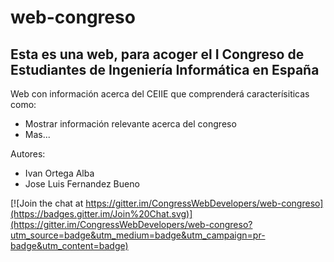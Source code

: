 # web-congreso
## Esta es una web, para acoger el I Congreso de Estudiantes de Ingeniería Informática en España
Web con información acerca del CEIIE que comprenderá caracterísiticas como:
 * Mostrar información relevante acerca del congreso
 * Mas...

Autores: 
 * Ivan Ortega Alba
 * Jose Luis Fernandez Bueno
 
[![Join the chat at https://gitter.im/CongressWebDevelopers/web-congreso](https://badges.gitter.im/Join%20Chat.svg)](https://gitter.im/CongressWebDevelopers/web-congreso?utm_source=badge&utm_medium=badge&utm_campaign=pr-badge&utm_content=badge)
